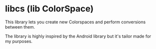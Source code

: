 # libcs (lib ColorSpace)

This library lets you create new Colorspaces and perform conversions between them.

The library is highly inspired by the Android library but it's tailor made for my purposes.
 
